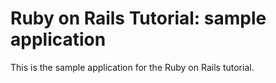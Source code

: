 # Ruby on Rails Tutorial: sample application

This is the sample application for the Ruby on Rails tutorial.
